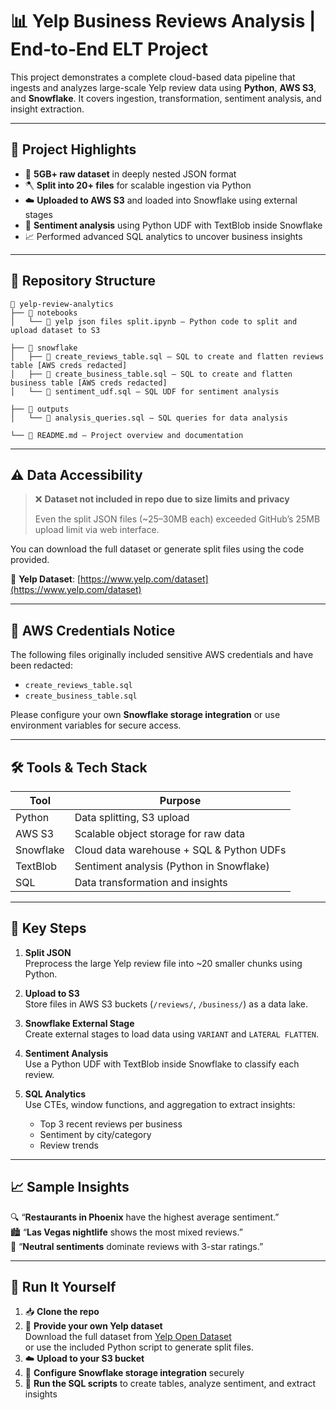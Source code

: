# 📊 Yelp Business Reviews Analysis | End‑to‑End ELT Project

This project demonstrates a complete cloud-based data pipeline that ingests and analyzes large-scale Yelp review data using **Python**, **AWS S3**, and **Snowflake**. It covers ingestion, transformation, sentiment analysis, and insight extraction.

---

## 🚀 Project Highlights

- 📂 **5GB+ raw dataset** in deeply nested JSON format
- 🪓 **Split into 20+ files** for scalable ingestion via Python
- ☁️ **Uploaded to AWS S3** and loaded into Snowflake using external stages
- 🧠 **Sentiment analysis** using Python UDF with TextBlob inside Snowflake
- 📈 Performed advanced SQL analytics to uncover business insights

---

## 📁 Repository Structure

```
📁 yelp-review-analytics
├── 📁 notebooks
│   └── 📄 yelp json files split.ipynb – Python code to split and upload dataset to S3

├── 📁 snowflake
│   ├── 📄 create_reviews_table.sql – SQL to create and flatten reviews table [AWS creds redacted]
│   ├── 📄 create_business_table.sql – SQL to create and flatten business table [AWS creds redacted]
│   └── 📄 sentiment_udf.sql – SQL UDF for sentiment analysis

├── 📁 outputs
│   └── 📄 analysis_queries.sql – SQL queries for data analysis

└── 📄 README.md – Project overview and documentation
```
---

## ⚠️ Data Accessibility

> ❌ **Dataset not included in repo due to size limits and privacy**
>
> Even the split JSON files (~25–30MB each) exceeded GitHub’s 25MB upload limit via web interface.

You can download the full dataset or generate split files using the code provided.

🔗 **Yelp Dataset**: [https://www.yelp.com/dataset](https://www.yelp.com/dataset)

---

## 🔐 AWS Credentials Notice

The following files originally included sensitive AWS credentials and have been redacted:
- `create_reviews_table.sql`
- `create_business_table.sql`

Please configure your own **Snowflake storage integration** or use environment variables for secure access.

---

## 🛠️ Tools & Tech Stack

| Tool          | Purpose                                 |
|---------------|------------------------------------------|
| Python        | Data splitting, S3 upload                |
| AWS S3        | Scalable object storage for raw data     |
| Snowflake     | Cloud data warehouse + SQL & Python UDFs |
| TextBlob      | Sentiment analysis (Python in Snowflake) |
| SQL           | Data transformation and insights         |

---

## 🧠 Key Steps

1. **Split JSON**  
   Preprocess the large Yelp review file into ~20 smaller chunks using Python.

2. **Upload to S3**  
   Store files in AWS S3 buckets (`/reviews/`, `/business/`) as a data lake.

3. **Snowflake External Stage**  
   Create external stages to load data using `VARIANT` and `LATERAL FLATTEN`.

4. **Sentiment Analysis**  
   Use a Python UDF with TextBlob inside Snowflake to classify each review.

5. **SQL Analytics**  
   Use CTEs, window functions, and aggregation to extract insights:
   - Top 3 recent reviews per business
   - Sentiment by city/category
   - Review trends

---

## 📈 Sample Insights

🔍 “**Restaurants in Phoenix** have the highest average sentiment.”  
🏙️ “**Las Vegas nightlife** shows the most mixed reviews.”  
💬 “**Neutral sentiments** dominate reviews with 3-star ratings.”

---

## 🧪 Run It Yourself

1. 📥 **Clone the repo**
2. 📂 **Provide your own Yelp dataset**  
   Download the full dataset from [Yelp Open Dataset](https://www.yelp.com/dataset)  
   or use the included Python script to generate split files.
3. ☁️ **Upload to your S3 bucket**
4. 🧊 **Configure Snowflake storage integration** securely
5. 🧠 **Run the SQL scripts** to create tables, analyze sentiment, and extract insights

